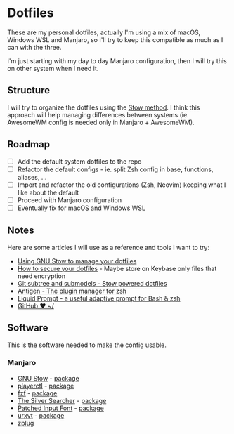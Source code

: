# Dotfiles

These are my personal dotfiles, actually I'm using a mix of macOS, Windows WSL and Manjaro, so I'll try to keep this compatible as much as I can with the three.

I'm just starting with my day to day Manjaro configuration, then I will try this on other system when I need it.

## Structure

I will try to organize the dotfiles using the [Stow method](http://brandon.invergo.net/news/2012-05-26-using-gnu-stow-to-manage-your-dotfiles.html).
I think this approach will help managing differences between systems (ie. AwesomeWM config is needed only in Manjaro + AwesomeWM).

## Roadmap

- [ ] Add the default system dotfiles to the repo
- [ ] Refactor the default configs - ie. split Zsh config in base, functions, aliases, ...
- [ ] Import and refactor the old configurations (Zsh, Neovim) keeping what I like about the default
- [ ] Proceed with Manjaro configuration
- [ ] Eventually fix for macOS and Windows WSL

## Notes

Here are some articles I will use as a reference and tools I want to try:

- [Using GNU Stow to manage your dotfiles](http://brandon.invergo.net/news/2012-05-26-using-gnu-stow-to-manage-your-dotfiles.html)
- [How to secure your dotfiles](https://abdullah.today/blog/how-to-manage-dotfiles.html) - Maybe store on Keybase only files that need encryption
- [Git subtree and submodels - Stow powered dotfiles](https://github.com/andschwa/dotfiles)
- [Antigen - The plugin manager for zsh](https://github.com/zsh-users/antigen)
- [Liquid Prompt - a useful adaptive prompt for Bash & zsh](https://github.com/nojhan/liquidprompt)
- [GitHub ❤ ~/](https://dotfiles.github.io/)

## Software

This is the software needed to make the config usable.

### Manjaro

- [GNU Stow](https://www.gnu.org/software/stow/) - [package](https://www.archlinux.org/packages/community/any/stow/)
- [playerctl](https://github.com/acrisci/playerctl) - [package](https://www.archlinux.org/packages/community/x86_64/playerctl/)
- [fzf](https://github.com/junegunn/fzf) - [package](https://www.archlinux.org/packages/community/x86_64/fzf/)
- [The Silver Searcher](https://github.com/ggreer/the_silver_searcher) - [package](https://www.archlinux.org/packages/community/x86_64/the_silver_searcher/)
- [Patched Input Font](http://input.fontbureau.com/) - [package](https://aur.archlinux.org/packages/ttf-nerd-fonts-input/)
- [urxvt](http://software.schmorp.de/pkg/rxvt-unicode.html) - [package](https://www.archlinux.org/packages/community/x86_64/rxvt-unicode/)
- [zplug](https://github.com/zplug/zplug)
